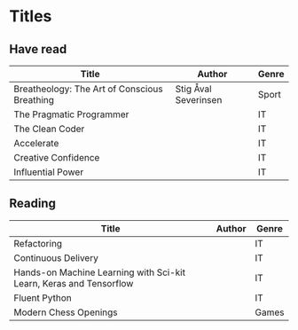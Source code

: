 # Titles

## Have read

| Title                                        | Author              | Genre |
| -------------------------------------------- | ------------------- | ----- |
| Breatheology: The Art of Conscious Breathing | Stig Åval Severinsen| Sport |
| The Pragmatic Programmer                     | | IT |
| The Clean Coder                              | | IT |
| Accelerate                                   | | IT |
| Creative Confidence                          | | IT |
| Influential Power                            | | IT |

## Reading

| Title                                                              | Author              | Genre |
| ------------------------------------------------------------------ | ------------------- | ----- |
| Refactoring                                                        | | IT |
| Continuous Delivery                                                | | IT |
| Hands-on Machine Learning with Sci-kit Learn, Keras and Tensorflow | | IT |
| Fluent Python                                                      | | IT |
| Modern Chess Openings                                              | | Games |
